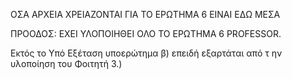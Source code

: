 ΟΣΑ ΑΡΧΕΙΑ ΧΡΕΙΑΖΟΝΤΑΙ ΓΙΑ ΤΟ ΕΡΩΤΗΜΑ 6 ΕΙΝΑΙ ΕΔΩ ΜΕΣΑ <br>



ΠΡΟΟΔΟΣ:  ΕΧΕΙ ΥΛΟΠΟΙΗΘΕΙ ΟΛΟ ΤΟ ΕΡΩΤΗΜΑ 6 PROFESSOR. <br>

Εκτός το Υπό Εξέταση υποερώτημα β) επειδή εξαρτάται από τ ην υλοποίηση του Φοιτητή 3.) 
